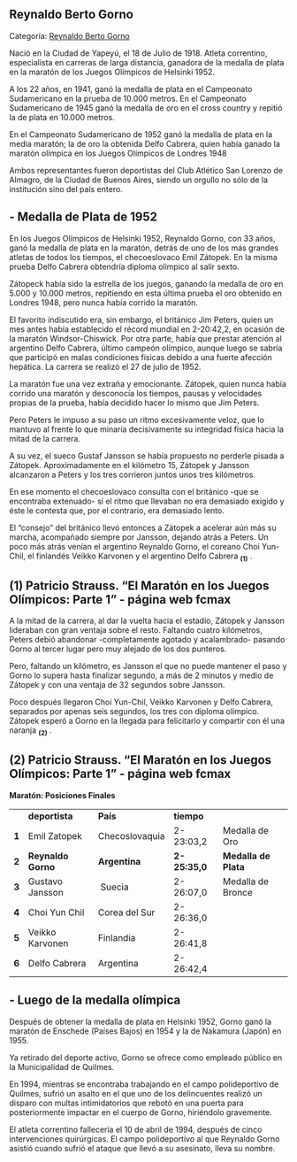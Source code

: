 ## Reynaldo Berto Gorno

Categoría: [Reynaldo Berto Gorno](http://descubrircorrientes.com.ar/2012/index.php/3237-deportes/juegos-olimpicos/podio-correntino-en-las-olimpiadas/reynaldo-berto-gorno)

Nació en la Ciudad de Yapeyú, el 18 de Julio de 1918. Atleta correntino, especialista en carreras de larga distancia, ganadora de la medalla de plata en la maratón de los Juegos Olímpicos de Helsinki 1952.

A los 22 años, en 1941, ganó la medalla de plata en el Campeonato Sudamericano en la prueba de 10.000 metros. En el Campeonato Sudamericano de 1945 ganó la medalla de oro en el cross country y repitió la de plata en 10.000 metros.

En el Campeonato Sudamericano de 1952 ganó la medalla de plata en la media maratón; la de oro la obtenida Delfo Cabrera, quien había ganado la maratón olímpica en los Juegos Olímpicos de Londres 1948

Ambos representantes fueron deportistas del Club Atlético San Lorenzo de Almagro, de la Ciudad de Buenos Aires, siendo un orgullo no sólo de la institución sino del país entero.

## **\- Medalla de Plata de 1952**

En los Juegos Olímpicos de Helsinki 1952, Reynaldo Gorno, con 33 años, ganó la medalla de plata en la maratón, detrás de uno de los más grandes atletas de todos los tiempos, el checoeslovaco Emil Zátopek. En la misma prueba Delfo Cabrera obtendría diploma olímpico al salir sexto.

Zátopeck había sido la estrella de los juegos, ganando la medalla de oro en 5.000 y 10.000 metros, repitiendo en esta última prueba el oro obtenido en Londres 1948, pero nunca había corrido la maratón.

El favorito indiscutido era, sin embargo, el británico Jim Peters, quien un mes antes había establecido el récord mundial en 2-20:42,2, en ocasión de la maratón Windsor-Chiswick. Por otra parte, había que prestar atención al argentino Delfo Cabrera, último campeón olímpico, aunque luego se sabría que participó en malas condiciones físicas debido a una fuerte afección hepática. La carrera se realizó el 27 de julio de 1952.

La maratón fue una vez extraña y emocionante. Zátopek, quien nunca había corrido una maratón y desconocía los tiempos, pausas y velocidades propias de la prueba, había decidido hacer lo mismo que Jim Peters.

Pero Peters le impuso a su paso un ritmo excesivamente veloz, que lo mantuvo al frente lo que minaría decisivamente su integridad física hacia la mitad de la carrera.

A su vez, el sueco Gustaf Jansson se había propuesto no perderle pisada a Zátopek. Aproximadamente en el kilómetro 15, Zátopek y Jansson alcanzaron a Peters y los tres corrieron juntos unos tres kilómetros.

En ese momento el checoeslovaco consulta con el británico -que se encontraba extenuado- si el ritmo que llevaban no era demasiado exigido y éste le contesta que, por el contrario, era demasiado lento.

El “consejo” del británico llevó entonces a Zátopek a acelerar aún más su marcha, acompañado siempre por Jansson, dejando atrás a Peters. Un poco más atrás venían el argentino Reynaldo Gorno, el coreano Choi Yun-Chil, el finlandés Veikko Karvonen y el argentino Delfo Cabrera <sub><strong><span><span>(1)</span></span></strong></sub> .

## **(1)** Patricio Strauss. “El Maratón en los Juegos Olímpicos: Parte 1” - página web fcmax  

A la mitad de la carrera, al dar la vuelta hacia el estadio, Zátopek y Jansson lideraban con gran ventaja sobre el resto. Faltando cuatro kilómetros, Peters debió abandonar -completamente agotado y acalambrado- pasando Gorno al tercer lugar pero muy alejado de los dos punteros.

Pero, faltando un kilómetro, es Jansson el que no puede mantener el paso y Gorno lo supera hasta finalizar segundo, a más de 2 minutos y medio de Zátopek y con una ventaja de 32 segundos sobre Jansson.

Poco después llegaron Choi Yun-Chil, Veikko Karvonen y Delfo Cabrera, separados por apenas seis segundos, los tres con diploma olímpico. Zátopek esperó a Gorno en la llegada para felicitarlo y compartir con él una naranja <sub><strong><span><span>(2)</span></span></strong></sub> .

## **(2)** Patricio Strauss. “El Maratón en los Juegos Olímpicos: Parte 1” - página web fcmax  

**Maratón: Posiciones Finales**

<table><tbody><tr><td></td><td><strong><span><span><span>deportista</span></span></span></strong></td><td><strong><span><span><span>País</span></span></span></strong></td><td><strong><span><span><span>tiempo</span></span></span></strong></td><td></td></tr><tr><td><strong><span><span><span>1</span></span></span></strong></td><td><span><span><span>Emil Zatopek</span></span></span></td><td><span><span><span>Checoslovaquia</span></span></span></td><td><span><span><span>2-23:03,2</span></span></span></td><td><span><span><span>Medalla de Oro</span></span></span></td></tr><tr><td><strong><span><span><span>2</span></span></span></strong></td><td><strong><span><span><span>Reynaldo Gorno</span></span></span></strong></td><td><strong><span><span><span>Argentina</span></span></span></strong></td><td><strong><span><span><span>2-25:35,0</span></span></span></strong></td><td><strong><span><span><span>Medalla de Plata</span></span></span></strong></td></tr><tr><td><strong><span><span><span>3</span></span></span></strong></td><td><span><span><span>Gustavo Jansson</span></span></span></td><td><span><span><span>&nbsp;Suecia</span></span></span></td><td><span><span><span>2-26:07,0</span></span></span></td><td><span><span><span>Medalla de Bronce</span></span></span></td></tr><tr><td><strong><span><span><span><span>4</span></span></span></span></strong></td><td><span><span><span><span>Choi Yun Chil</span></span></span></span></td><td><span><span><span><span>Corea del Sur</span></span></span></span></td><td><span><span><span><span>2-26:36,0</span></span></span></span></td><td><span>&nbsp;</span></td></tr><tr><td><strong><span><span><span>5</span></span></span></strong></td><td><span><span><span>Veikko Karvonen</span></span></span></td><td><span><span><span>Finlandia</span></span></span></td><td><span><span><span>2-26:41,8</span></span></span></td><td></td></tr><tr><td><strong><span><span><span>6</span></span></span></strong></td><td><span><span><span>Delfo Cabrera</span></span></span></td><td><span><span><span>Argentina</span></span></span></td><td><span><span><span>2-26:42,4</span></span></span></td><td></td></tr></tbody></table>

## **\- Luego de la medalla olímpica**

Después de obtener la medalla de plata en Helsinki 1952, Gorno ganó la maratón de Enschede (Países Bajos) en 1954 y la de Nakamura (Japón) en 1955.

Ya retirado del deporte activo, Gorno se ofrece como empleado público en la Municipalidad de Quilmes.

En 1994, mientras se encontraba trabajando en el campo polideportivo de Quilmes, sufrió un asalto en el que uno de los delincuentes realizó un disparo con multas intimidatorios que rebotó en una puerta para posteriormente impactar en el cuerpo de Gorno, hiriéndolo gravemente.

El atleta correntino fallecería el 10 de abril de 1994, después de cinco intervenciones quirúrgicas. El campo polideportivo al que Reynaldo Gorno asistió cuando sufrió el ataque que llevó a su asesinato, lleva su nombre.